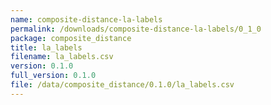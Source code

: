 ```yaml
---
name: composite-distance-la-labels
permalink: /downloads/composite-distance-la-labels/0_1_0
package: composite_distance
title: la_labels
filename: la_labels.csv
version: 0.1.0
full_version: 0.1.0
file: /data/composite_distance/0.1.0/la_labels.csv
---
```


